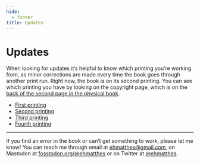```yaml
---
hide:
  - footer
title: Updates
---
```


# Updates

When looking for updates it’s helpful to know which printing you’re working from, as minor corrections are made every time the book goes through another print run. Right now, the book is on its second printing. You can see which printing you have by looking on the copyright page, which is on the [back of the second page in the physical book](which_printing.md).

- [First printing](first_printing.md)
- [Second printing](second_printing.md)
- [Third printing](third_printing.md)
- [Fourth printing](fourth_printing.md)

---

If you find an error in the book or can’t get something to work, please let me know! You can reach me through email at ehmatthes@gmail.com, on Mastodon at [fosstodon.org/@ehmatthes](https://fosstodon.org/@ehmatthes) or on Twitter at [@ehmatthes](https://twitter.com/ehmatthes).